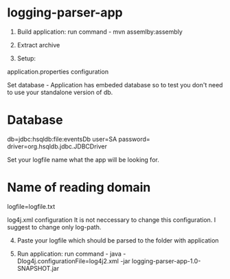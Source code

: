 # logging-parser-app

1. Build application:
run command - mvn assemlby:assembly

2. Extract archive

3. Setup:

application.properties configuration

Set database - Application has embeded database so to test you don't need to use your standalone version of db.

# Database
db=jdbc:hsqldb:file:eventsDb
user=SA
password=
driver=org.hsqldb.jdbc.JDBCDriver

Set your logfile name what the app will be looking for.
# Name of reading domain
logfile=logfile.txt

log4j.xml configuration
It is not neccessary to change this configuration. I suggest to change only log-path.


4. Paste your logfile which should be parsed to the folder with application

5. Run application:
run command - java -Dlog4j.configurationFile=log4j2.xml -jar logging-parser-app-1.0-SNAPSHOT.jar
